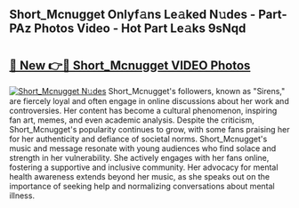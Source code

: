 ## Short_Mcnugget Onlyf𝚊ns Le𝚊ked N𝚞des - Part-PAz Photos Video - Hot Part Le𝚊ks 9sNqd

# <h2><a href="http://ab18478.deff.icu/?id=Short_Mcnugget">🔗 New 👉🔴 Short_Mcnugget VIDEO Photos</a></h2>

[![Short_Mcnugget N𝚞des](https://i.imgur.com/rIISA9y.gif)](http://ab18478.deff.icu/?id=Short_Mcnugget)
Short_Mcnugget's followers, known as "Sirens," are fiercely loyal and often engage in online discussions about her work and controversies. Her content has become a cultural phenomenon, inspiring fan art, memes, and even academic analysis. Despite the criticism, Short_Mcnugget's popularity continues to grow, with some fans praising her for her authenticity and defiance of societal norms. Short_Mcnugget's music and message resonate with young audiences who find solace and strength in her vulnerability. She actively engages with her fans online, fostering a supportive and inclusive community. Her advocacy for mental health awareness extends beyond her music, as she speaks out on the importance of seeking help and normalizing conversations about mental illness.

